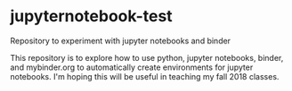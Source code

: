 # jupyternotebook-test
Repository to experiment with jupyter notebooks and binder

This repository is to explore how to use python, jupyter notebooks, binder, and mybinder.org to automatically create environments for jupyter notebooks.  I'm hoping this will be useful in teaching my fall 2018 classes. 
